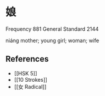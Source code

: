 # 娘
Frequency 881
General Standard 2144

niáng
mother; young girl; woman; wife

## References
- [[HSK 5]]
- [[10 Strokes]]
- [[女 Radical]]